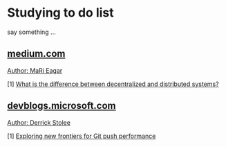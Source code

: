 # Studying to do list

say something ...

## [medium.com](https://medium.com/)
[Author: MaRi Eagar](https://econova.medium.com/)

[1] [What is the difference between decentralized and distributed systems?](https://medium.com/distributed-economy/what-is-the-difference-between-decentralized-and-distributed-systems-f4190a5c6462)

## [devblogs.microsoft.com](https://devblogs.microsoft.com/)
[Author: Derrick Stolee](https://devblogs.microsoft.com/devops/author/stolee/)

[1] [Exploring new frontiers for Git push performance](https://devblogs.microsoft.com/devops/exploring-new-frontiers-for-git-push-performance/)
